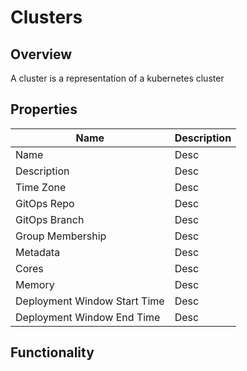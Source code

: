 # Clusters

## Overview

A cluster is a representation of a kubernetes cluster

## Properties

|Name|Description|
|----|-----------|
|Name|Desc|
|Description|Desc|
|Time Zone|Desc|
|GitOps Repo|Desc|
|GitOps Branch|Desc|
|Group Membership|Desc|
|Metadata|Desc|
|Cores|Desc|
|Memory|Desc|
|Deployment Window Start Time|Desc|
|Deployment Window End Time|Desc|

## Functionality
